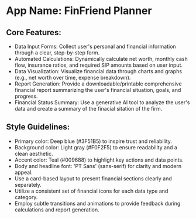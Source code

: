 # **App Name**: FinFriend Planner

## Core Features:

- Data Input Forms: Collect user's personal and financial information through a clear, step-by-step form.
- Automated Calculations: Dynamically calculate net worth, monthly cash flow, insurance ratios, and required SIP amounts based on user input.
- Data Visualization: Visualize financial data through charts and graphs (e.g., net worth over time, expense breakdown).
- Report Generation: Provide a downloadable/printable comprehensive financial report summarizing the user's financial situation, goals, and progress.
- Financial Status Summary: Use a generative AI tool to analyze the user's data and create a summary of the finacial sitation of the firm.

## Style Guidelines:

- Primary color: Deep blue (#3F51B5) to inspire trust and reliability.
- Background color: Light gray (#F0F2F5) to ensure readability and a clean aesthetic.
- Accent color: Teal (#009688) to highlight key actions and data points.
- Body and headline font: 'PT Sans' (sans-serif) for clarity and modern appeal.
- Use a card-based layout to present financial sections clearly and separately.
- Utilize a consistent set of financial icons for each data type and category.
- Employ subtle transitions and animations to provide feedback during calculations and report generation.